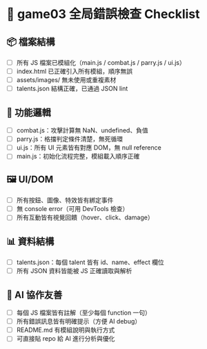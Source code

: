 # 🧠 game03 全局錯誤檢查 Checklist

## 📦 檔案結構
- [ ] 所有 JS 檔案已模組化（main.js / combat.js / parry.js / ui.js）
- [ ] index.html 已正確引入所有模組，順序無誤
- [ ] assets/images/ 無未使用或重複素材
- [ ] talents.json 結構正確，已通過 JSON lint

## 🧪 功能邏輯
- [ ] combat.js：攻擊計算無 NaN、undefined、負值
- [ ] parry.js：格擋判定條件清楚，無死循環
- [ ] ui.js：所有 UI 元素皆有對應 DOM，無 null reference
- [ ] main.js：初始化流程完整，模組載入順序正確

## 🖼️ UI/DOM
- [ ] 所有按鈕、圖像、特效皆有綁定事件
- [ ] 無 console error（可用 DevTools 檢查）
- [ ] 所有互動皆有視覺回饋（hover、click、damage）

## 📊 資料結構
- [ ] talents.json：每個 talent 皆有 id、name、effect 欄位
- [ ] 所有 JSON 資料皆能被 JS 正確讀取與解析

## 🤖 AI 協作友善
- [ ] 每個 JS 檔案皆有註解（至少每個 function 一句）
- [ ] 所有錯誤訊息皆有明確提示（方便 AI debug）
- [ ] README.md 有模組說明與執行方式
- [ ] 可直接貼 repo 給 AI 進行分析與優化

